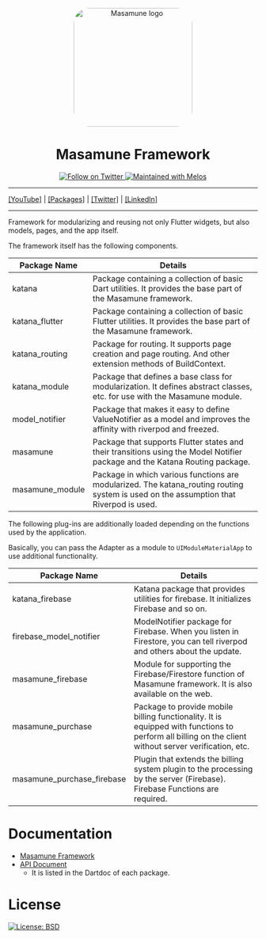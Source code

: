 <p align="center">
  <a href="https://mathru.net">
    <img width="240px" src="https://raw.githubusercontent.com/mathrunet/flutter_masamune/master/.github/images/icon.png" alt="Masamune logo" style="border-radius: 32px"s><br/>
  </a>
  <h1 align="center">Masamune Framework</h1>
</p>

<p align="center">
  <a href="https://twitter.com/mathru">
    <img src="https://img.shields.io/twitter/follow/mathru.svg?colorA=1da1f2&colorB=&label=Follow%20on%20Twitter&style=flat-square" alt="Follow on Twitter" />
  </a>
  <a href="https://github.com/invertase/melos">
    <img src="https://img.shields.io/badge/maintained%20with-melos-f700ff.svg?style=flat-square" alt="Maintained with Melos" />
  </a>
</p>

---

[[YouTube]](https://www.youtube.com/c/mathrunetchannel) | [[Packages]](https://pub.dev/publishers/mathru.net/packages) | [[Twitter]](https://twitter.com/mathru) | [[LinkedIn]](https://www.linkedin.com/in/mathrunet/)

---

Framework for modularizing and reusing not only Flutter widgets, but also models, pages, and the app itself.

The framework itself has the following components.

| Package Name | Details |
| --- | --- |
| katana | Package containing a collection of basic Dart utilities. It provides the base part of the Masamune framework. |
| katana_flutter | Package containing a collection of basic Flutter utilities. It provides the base part of the Masamune framework. |
| katana_routing | Package for routing. It supports page creation and page routing. And other extension methods of BuildContext. |
| katana_module | Package that defines a base class for modularization. It defines abstract classes, etc. for use with the Masamune module. |
| model_notifier | Package that makes it easy to define ValueNotifier as a model and improves the affinity with riverpod and freezed. |
| masamune | Package that supports Flutter states and their transitions using the Model Notifier package and the Katana Routing package. |
| masamune_module | Package in which various functions are modularized. The katana_routing routing system is used on the assumption that Riverpod is used. |

The following plug-ins are additionally loaded depending on the functions used by the application.

Basically, you can pass the Adapter as a module to `UIModuleMaterialApp` to use additional functionality.

| Package Name | Details |
| --- | --- |
| katana_firebase | Katana package that provides utilities for firebase. It initializes Firebase and so on. |
| firebase_model_notifier | ModelNotifier package for Firebase. When you listen in Firestore, you can tell riverpod and others about the update. |
| masamune_firebase | Module for supporting the Firebase/Firestore function of Masamune framework. It is also available on the web. |
| masamune_purchase | Package to provide mobile billing functionality. It is equipped with functions to perform all billing on the client without server verification, etc. |
| masamune_purchase_firebase | Plugin that extends the billing system plugin to the processing by the server (Firebase). Firebase Functions are required. |

# Documentation

- [Masamune Framework](https://mathru.notion.site/Masamune-Framework-18ff8138cb6c4d6fb5071acab63651ba)
- [API Document](https://pub.dev/publishers/mathru.net/packages)
  - It is listed in the Dartdoc of each package.

# License

[![License: BSD](https://img.shields.io/badge/license-BSD-purple.svg)](https://opensource.org/licenses/BSD-3-Clause)
